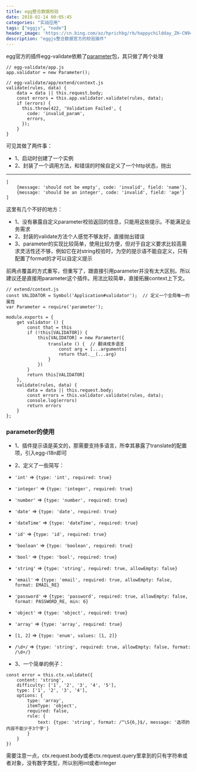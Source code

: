 ```yaml
---
title: egg整合数据校验
date: 2018-02-14 00:05:45
categories: "实战应用"
tags: ["eggjs", "node"]
header_image: 'https://cn.bing.com/az/hprichbg/rb/happychildday_ZH-CN9412524114_1920x1080.jpg'
description: "eggjs整合数据官方的校验插件"
---
```


egg官方的插件egg-validate依赖了[parameter](https://github.com/node-modules/parameter/blob/master/README.md)包，其只做了两个处理

```
// egg-validate/app.js
app.validator = new Parameter();

// egg-validate/app/extend/context.js
validate(rules, data) {
	data = data || this.request.body;
	const errors = this.app.validator.validate(rules, data);
	if (errors) {
	  this.throw(422, 'Validation Failed', {
	    code: 'invalid_param',
	    errors,
	  });
	}
}
```


可见其做了两件事：
- 1、启动时创建了一个实例
- 2、封装了一个调用方法，和错误的时候自定义了一个http状态，抛出

-------------------

```
[
	{message: 'should not be empty', code: 'invalid', field: 'name'},
	{message: 'should be an integer', code: 'invalid', field: 'age'}
]
```

这里有几个不好的地方：
- 1、没有暴露自定义parameter校验返回的信息，只能用这些提示。不能满足业务需求
- 2、封装的validate方法个人感觉不够友好，直接抛出错误
- 3、parameter的实现比较简单，使用比较方便，但对于自定义要求比较高需求灵活性还不够，例如它在对string校验时，为空的提示语不能自定义，只有配置了format的才可以自定义提示

前两点覆盖的方式重写，但重写了，跟直接引用parameter并没有太大区别。所以建议还是直接用parameter这个插件。用法比较简单，直接拓展context上下文。

```
// extend/context.js
const VALIDATOR = Symbol('Application#validator');	// 定义一个全局唯一的属性
var Parameter = require('parameter');

module.exports = {
    get validator () {
        const that = this
        if (!this[VALIDATOR]) {
            this[VALIDATOR] = new Parameter({
                translate () {	// 翻译成多语言
                    const arg = [...arguments]
                    return that.__(...arg)		
                }
            })
        }
        return this[VALIDATOR]
    },
    validate(rules, data) {
        data = data || this.request.body;
        const errors = this.validator.validate(rules, data);
        console.log(errors)
        return errors
    }
};
```

### parameter的使用

- 1、插件提示语是英文的，那需要支持多语言，所幸其暴露了translate的配置项，引入egg-i18n即可

- 2、定义了一些简写：
- `'int'` => `{type: 'int', required: true}`
- `'integer'` => `{type: 'integer', required: true}`
- `'number'` => `{type: 'number', required: true}`
- `'date'` => `{type: 'date', required: true}`
- `'dateTime'` => `{type: 'dateTime', required: true}`
- `'id'` => `{type: 'id', required: true}`
- `'boolean'` => `{type: 'boolean', required: true}`
- `'bool'` => `{type: 'bool', required: true}`
- `'string'` => `{type: 'string', required: true, allowEmpty: false}`
- `'email'` => `{type: 'email', required: true, allowEmpty: false, format: EMAIL_RE}`
- `'password'` => `{type: 'password', required: true, allowEmpty: false, format: PASSWORD_RE, min: 6}`
- `'object'` => `{type: 'object', required: true}`
- `'array'` => `{type: 'array', required: true}`
- `[1, 2]` => `{type: 'enum', values: [1, 2]}`
- `/\d+/` => `{type: 'string', required: true, allowEmpty: false, format: /\d+/}`

- 3、一个简单的例子：

```
const error = this.ctx.validate({
    content: 'string',
    difficulty: ['1', '2', '3', '4', '5'],
    type: ['1', '2', '3', '4'],
    options: {
        type: 'array',
        itemType: 'object',
        required: false,
        rule: {
            text: {type: 'string', format: /^\S{6,}$/, message: '选项的内容不能少于3个字'}
        }
    }
})
```

需要注意一点，ctx.request.body或者ctx.request.query里拿到的只有字符串或者对象，没有数字类型，所以别用int或者integer
